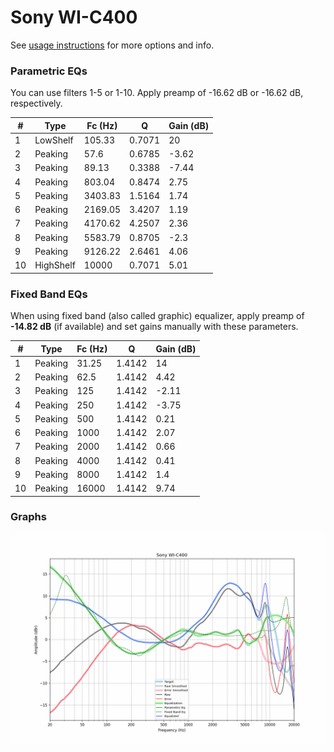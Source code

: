 # Sony WI-C400
See [usage instructions](https://github.com/jaakkopasanen/AutoEq#usage) for more options and info.

### Parametric EQs
You can use filters 1-5 or 1-10. Apply preamp of -16.62 dB or -16.62 dB, respectively.

|   # | Type      |   Fc (Hz) |      Q |   Gain (dB) |
|-----|-----------|-----------|--------|-------------|
|   1 | LowShelf  |    105.33 | 0.7071 |       20    |
|   2 | Peaking   |     57.6  | 0.6785 |       -3.62 |
|   3 | Peaking   |     89.13 | 0.3388 |       -7.44 |
|   4 | Peaking   |    803.04 | 0.8474 |        2.75 |
|   5 | Peaking   |   3403.83 | 1.5164 |        1.74 |
|   6 | Peaking   |   2169.05 | 3.4207 |        1.19 |
|   7 | Peaking   |   4170.62 | 4.2507 |        2.36 |
|   8 | Peaking   |   5583.79 | 0.8705 |       -2.3  |
|   9 | Peaking   |   9126.22 | 2.6461 |        4.06 |
|  10 | HighShelf |  10000    | 0.7071 |        5.01 |

### Fixed Band EQs
When using fixed band (also called graphic) equalizer, apply preamp of **-14.82 dB** (if available) and set gains manually with these parameters.

|   # | Type    |   Fc (Hz) |      Q |   Gain (dB) |
|-----|---------|-----------|--------|-------------|
|   1 | Peaking |     31.25 | 1.4142 |       14    |
|   2 | Peaking |     62.5  | 1.4142 |        4.42 |
|   3 | Peaking |    125    | 1.4142 |       -2.11 |
|   4 | Peaking |    250    | 1.4142 |       -3.75 |
|   5 | Peaking |    500    | 1.4142 |        0.21 |
|   6 | Peaking |   1000    | 1.4142 |        2.07 |
|   7 | Peaking |   2000    | 1.4142 |        0.66 |
|   8 | Peaking |   4000    | 1.4142 |        0.41 |
|   9 | Peaking |   8000    | 1.4142 |        1.4  |
|  10 | Peaking |  16000    | 1.4142 |        9.74 |

### Graphs
![](./Sony%20WI-C400.png)
